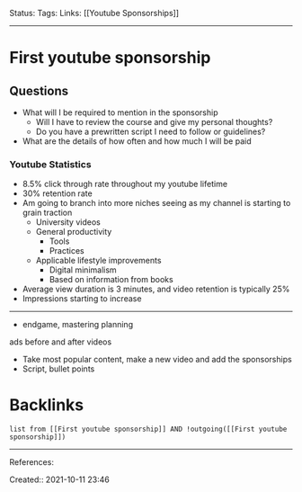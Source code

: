 Status: 
Tags: 
Links: [[Youtube Sponsorships]]
___
# First youtube sponsorship
## Questions
- What will I be required to mention in the sponsorship
	- Will I have to review the course and give my personal thoughts?
	- Do you have a prewritten script I need to follow or guidelines?
- What are the details of how often and how much I will be paid
### Youtube Statistics
- 8.5% click through rate throughout my youtube lifetime
- 30% retention rate
- Am going to branch into more niches seeing as my channel is starting to grain traction
	- University videos
	- General productivity
		- Tools
		- Practices
	- Applicable lifestyle improvements
		- Digital minimalism
		- Based on information from books
- Average view duration is 3 minutes, and video retention is typically 25%
- Impressions starting to increase
___
- endgame, mastering planning

ads before and after videos
- Take most popular content, make a new video and add the sponsorships
- Script, bullet points
# Backlinks
```dataview
list from [[First youtube sponsorship]] AND !outgoing([[First youtube sponsorship]])
```
___
References:

Created:: 2021-10-11 23:46

